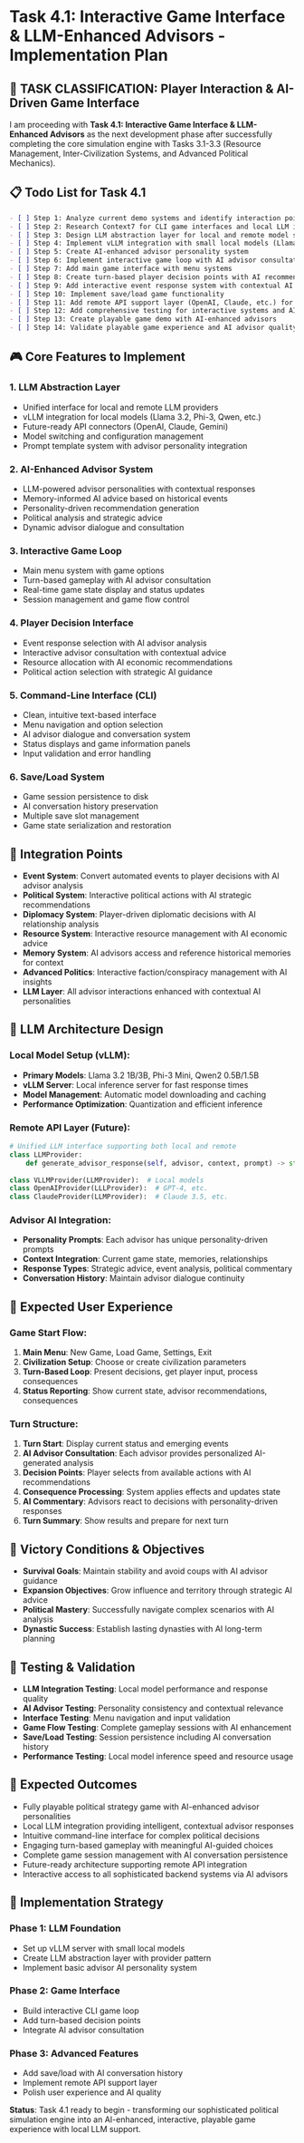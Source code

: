 # Task 4.1: Interactive Game Interface & LLM-Enhanced Advisors - Implementation Plan

## 🎯 **TASK CLASSIFICATION: Player Interaction & AI-Driven Game Interface**

I am proceeding with **Task 4.1: Interactive Game Interface & LLM-Enhanced Advisors** as the next development phase after successfully completing the core simulation engine with Tasks 3.1-3.3 (Resource Management, Inter-Civilization Systems, and Advanced Political Mechanics).

## 📋 **Todo List for Task 4.1**

```markdown
- [ ] Step 1: Analyze current demo systems and identify interaction points
- [ ] Step 2: Research Context7 for CLI game interfaces and local LLM integration patterns
- [ ] Step 3: Design LLM abstraction layer for local and remote model support
- [ ] Step 4: Implement vLLM integration with small local models (Llama 3.2, Phi-3, etc.)
- [ ] Step 5: Create AI-enhanced advisor personality system
- [ ] Step 6: Implement interactive game loop with AI advisor consultation
- [ ] Step 7: Add main game interface with menu systems
- [ ] Step 8: Create turn-based player decision points with AI recommendations
- [ ] Step 9: Add interactive event response system with contextual AI advice
- [ ] Step 10: Implement save/load game functionality
- [ ] Step 11: Add remote API support layer (OpenAI, Claude, etc.) for future use
- [ ] Step 12: Add comprehensive testing for interactive systems and AI integration
- [ ] Step 13: Create playable game demo with AI-enhanced advisors
- [ ] Step 14: Validate playable game experience and AI advisor quality
```

## 🎮 **Core Features to Implement**

### 1. **LLM Abstraction Layer**
- Unified interface for local and remote LLM providers
- vLLM integration for local models (Llama 3.2, Phi-3, Qwen, etc.)
- Future-ready API connectors (OpenAI, Claude, Gemini)
- Model switching and configuration management
- Prompt template system with advisor personality integration

### 2. **AI-Enhanced Advisor System**
- LLM-powered advisor personalities with contextual responses
- Memory-informed AI advice based on historical events
- Personality-driven recommendation generation
- Political analysis and strategic advice
- Dynamic advisor dialogue and consultation

### 3. **Interactive Game Loop**
- Main menu system with game options
- Turn-based gameplay with AI advisor consultation
- Real-time game state display and status updates
- Session management and game flow control

### 4. **Player Decision Interface**
- Event response selection with AI advisor analysis
- Interactive advisor consultation with contextual advice
- Resource allocation with AI economic recommendations
- Political action selection with strategic AI guidance

### 5. **Command-Line Interface (CLI)**
- Clean, intuitive text-based interface
- Menu navigation and option selection
- AI advisor dialogue and conversation system
- Status displays and game information panels
- Input validation and error handling

### 6. **Save/Load System**
- Game session persistence to disk
- AI conversation history preservation
- Multiple save slot management
- Game state serialization and restoration

## 🔧 **Integration Points**

- **Event System**: Convert automated events to player decisions with AI advisor analysis
- **Political System**: Interactive political actions with AI strategic recommendations
- **Diplomacy System**: Player-driven diplomatic decisions with AI relationship analysis
- **Resource System**: Interactive resource management with AI economic advice
- **Memory System**: AI advisors access and reference historical memories for context
- **Advanced Politics**: Interactive faction/conspiracy management with AI insights
- **LLM Layer**: All advisor interactions enhanced with contextual AI personalities

## 🤖 **LLM Architecture Design**

### Local Model Setup (vLLM):
- **Primary Models**: Llama 3.2 1B/3B, Phi-3 Mini, Qwen2 0.5B/1.5B
- **vLLM Server**: Local inference server for fast response times
- **Model Management**: Automatic model downloading and caching
- **Performance Optimization**: Quantization and efficient inference

### Remote API Layer (Future):
```python
# Unified LLM interface supporting both local and remote
class LLMProvider:
    def generate_advisor_response(self, advisor, context, prompt) -> str
    
class VLLMProvider(LLMProvider):  # Local models
class OpenAIProvider(LLLProvider):  # GPT-4, etc.
class ClaudeProvider(LLMProvider):  # Claude 3.5, etc.
```

### Advisor AI Integration:
- **Personality Prompts**: Each advisor has unique personality-driven prompts
- **Context Integration**: Current game state, memories, relationships
- **Response Types**: Strategic advice, event analysis, political commentary
- **Conversation History**: Maintain advisor dialogue continuity

## 🎪 **Expected User Experience**

### Game Start Flow:
1. **Main Menu**: New Game, Load Game, Settings, Exit
2. **Civilization Setup**: Choose or create civilization parameters
3. **Turn-Based Loop**: Present decisions, get player input, process consequences
4. **Status Reporting**: Show current state, advisor recommendations, consequences

### Turn Structure:
1. **Turn Start**: Display current status and emerging events
2. **AI Advisor Consultation**: Each advisor provides personalized AI-generated analysis
3. **Decision Points**: Player selects from available actions with AI recommendations
4. **Consequence Processing**: System applies effects and updates state
5. **AI Commentary**: Advisors react to decisions with personality-driven responses
6. **Turn Summary**: Show results and prepare for next turn

## 🎯 **Victory Conditions & Objectives**

- **Survival Goals**: Maintain stability and avoid coups with AI advisor guidance
- **Expansion Objectives**: Grow influence and territory through strategic AI advice
- **Political Mastery**: Successfully navigate complex scenarios with AI analysis
- **Dynastic Success**: Establish lasting dynasties with AI long-term planning

## 🧪 **Testing & Validation**

- **LLM Integration Testing**: Local model performance and response quality
- **AI Advisor Testing**: Personality consistency and contextual relevance
- **Interface Testing**: Menu navigation and input validation
- **Game Flow Testing**: Complete gameplay sessions with AI enhancement
- **Save/Load Testing**: Session persistence including AI conversation history
- **Performance Testing**: Local model inference speed and resource usage

## 🌟 **Expected Outcomes**

- Fully playable political strategy game with AI-enhanced advisor personalities
- Local LLM integration providing intelligent, contextual advisor responses
- Intuitive command-line interface for complex political decisions
- Engaging turn-based gameplay with meaningful AI-guided choices
- Complete game session management with AI conversation persistence
- Future-ready architecture supporting remote API integration
- Interactive access to all sophisticated backend systems via AI advisors

## 🚀 **Implementation Strategy**

### Phase 1: LLM Foundation
- Set up vLLM server with small local models
- Create LLM abstraction layer with provider pattern
- Implement basic advisor AI personality system

### Phase 2: Game Interface
- Build interactive CLI game loop
- Add turn-based decision points
- Integrate AI advisor consultation

### Phase 3: Advanced Features
- Add save/load with AI conversation history
- Implement remote API support layer
- Polish user experience and AI quality

**Status**: Task 4.1 ready to begin - transforming our sophisticated political simulation engine into an AI-enhanced, interactive, playable game experience with local LLM support.
